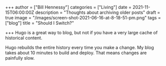 +++
author = ["Bill Hennessy"]
categories = ["Living"]
date = 2021-11-15T06:00:00Z
description = "Thoughts about archiving older posts"
draft = true
image = "/images/screen-shot-2021-06-16-at-8-18-51-pm.png"
tags = ["blog"]
title = "Should I Switch?"

+++
Hugo is a great way to blog, but not if you have a very large cache of historical content. 

Hugo rebuilds the entire history every time you make a change. My blog takes about 10 minutes to build and deploy. That means changes are painfully slow. 